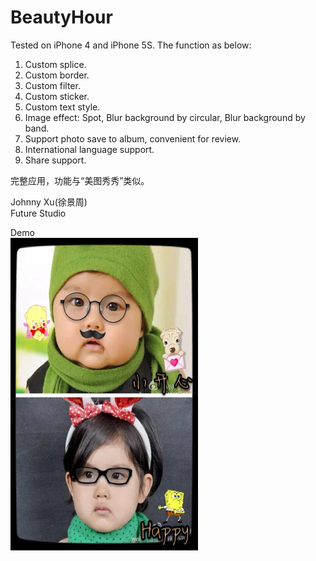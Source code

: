 # BeautyHour
  
Tested on iPhone 4 and iPhone 5S. The function as below:  
1.	Custom splice.  
2.  Custom border.  
3.  Custom filter.   
4.  Custom sticker.  
5.  Custom text style.  
6.  Image effect: Spot, Blur background by circular, Blur background by band.  
7.  Support photo save to album, convenient for review.  
8.  International language support.  
9.  Share support.  


完整应用，功能与“美图秀秀”类似。   
 
Johnny Xu(徐景周)  
Future Studio

Demo    
<img src="https://github.com/xujingzhou/BeautyHour/blob/master/IMG_0180.JPG" width = "300" height = "500" alt="Demo" align=center />

